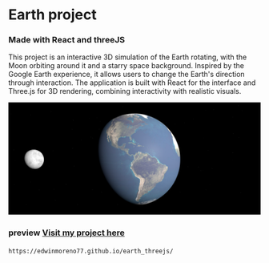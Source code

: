 # Earth project 

### Made with React and threeJS

This project is an interactive 3D simulation of the Earth rotating, with the Moon orbiting around it and a starry space background. Inspired by the Google Earth experience, it allows users to change the Earth's direction through interaction. The application is built with React for the interface and Three.js for 3D rendering, combining interactivity with realistic visuals.

![earth](https://github.com/edwinmoreno77/earth_threejs/blob/main/src/assets/earth_threejs.png)

### preview [Visit my project here](https://edwinmoreno77.github.io/earth_threejs/)

``https://edwinmoreno77.github.io/earth_threejs/``
